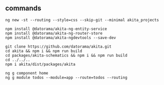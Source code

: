 ## commands

    ng new -st --routing --style=css --skip-git --minimal akita_projects

    npm install @datorama/akita-ng-entity-service
    npm install @datorama/akita-ng-router-store
    npm install @datorama/akita-ngdevtools --save-dev

    git clone https://github.com/datorama/akita.git
    cd akita && npm i && npm run build
    cd packages/akita-schematics && npm i && npm run build
    cd ../../..
    npm i akita/dist/packages/akita

    ng g component home
    ng g module todos --module=app --route=todos --routing

